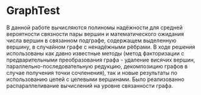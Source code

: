 # GraphTest

В данной работе вычисляются полиномы надёжности для средней вероятности связности пары вершин и математического ожидания числа вершин в связанном подграфе, содержащем выделенную вершину, в случайном графе с ненадёжными рёбрами.
В ходе решения использованы как давно известные методы (метод факторизации с предварительными преобразования графа - удаление висячих вершин, параллельно-последовательную редукцию, декомпозицию графов в случае получения точки сочленения), так и новые результаты по использованию цепей с целевыми вершинами. Было реализованно распараллеливание вычислений на уровне связанности графа.
